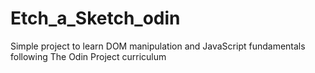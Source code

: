 # Etch_a_Sketch_odin
Simple project to learn DOM manipulation and JavaScript fundamentals following The Odin Project curriculum
